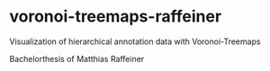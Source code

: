 # voronoi-treemaps-raffeiner
Visualization of hierarchical annotation data with Voronoi-Treemaps

Bachelorthesis of Matthias Raffeiner
